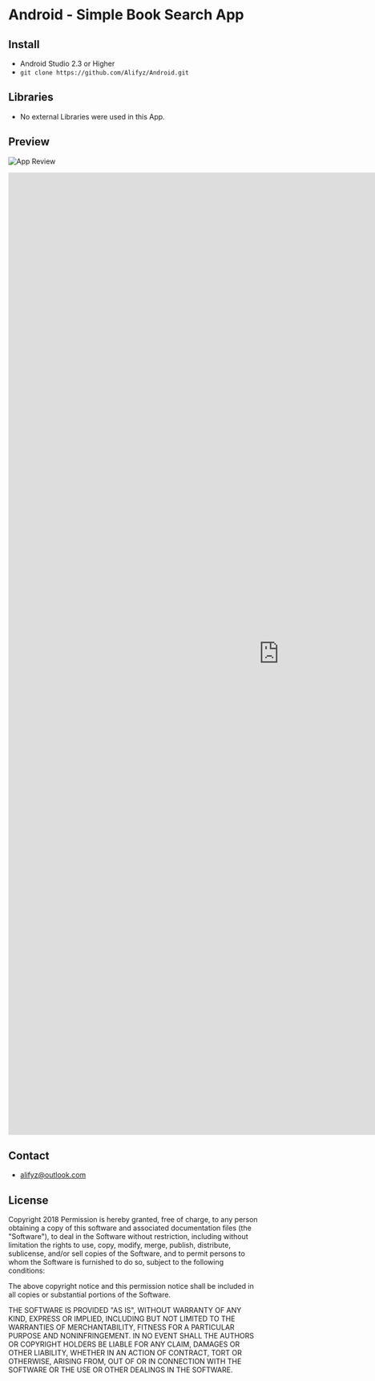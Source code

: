 # Android - Simple Book Search App

## Install

* Android Studio 2.3 or Higher
* ``` git clone https://github.com/Alifyz/Android.git ```

## Libraries

* No external Libraries were used in this App. 

## Preview
![App Review](https://thumbs.gfycat.com/DelayedFluffyAnemonecrab-size_restricted.gif)

<iframe src='https://gfycat.com/ifr/AnxiousWindyGalapagossealion' frameborder='0' scrolling='no' width='1080' height='1920' allowfullscreen></iframe>

## Contact

* alifyz@outlook.com

## License

Copyright 2018 
Permission is hereby granted, free of charge, to any person obtaining a copy of this software and associated documentation files (the "Software"), to deal in the Software without restriction, including without limitation the rights to use, copy, modify, merge, publish, distribute, sublicense, and/or sell copies of the Software, and to permit persons to whom the Software is furnished to do so, subject to the following conditions:

The above copyright notice and this permission notice shall be included in all copies or substantial portions of the Software.

THE SOFTWARE IS PROVIDED "AS IS", WITHOUT WARRANTY OF ANY KIND, EXPRESS OR IMPLIED, INCLUDING BUT NOT LIMITED TO THE WARRANTIES OF MERCHANTABILITY, FITNESS FOR A PARTICULAR PURPOSE AND NONINFRINGEMENT. IN NO EVENT SHALL THE AUTHORS OR COPYRIGHT HOLDERS BE LIABLE FOR ANY CLAIM, DAMAGES OR OTHER LIABILITY, WHETHER IN AN ACTION OF CONTRACT, TORT OR OTHERWISE, ARISING FROM, OUT OF OR IN CONNECTION WITH THE SOFTWARE OR THE USE OR OTHER DEALINGS IN THE SOFTWARE.
